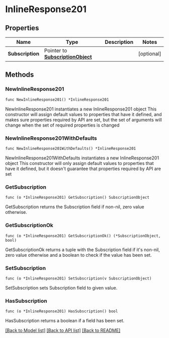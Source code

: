 # InlineResponse201

## Properties

Name | Type | Description | Notes
------------ | ------------- | ------------- | -------------
**Subscription** | Pointer to [**SubscriptionObject**](SubscriptionObject.md) |  | [optional] 

## Methods

### NewInlineResponse201

`func NewInlineResponse201() *InlineResponse201`

NewInlineResponse201 instantiates a new InlineResponse201 object
This constructor will assign default values to properties that have it defined,
and makes sure properties required by API are set, but the set of arguments
will change when the set of required properties is changed

### NewInlineResponse201WithDefaults

`func NewInlineResponse201WithDefaults() *InlineResponse201`

NewInlineResponse201WithDefaults instantiates a new InlineResponse201 object
This constructor will only assign default values to properties that have it defined,
but it doesn't guarantee that properties required by API are set

### GetSubscription

`func (o *InlineResponse201) GetSubscription() SubscriptionObject`

GetSubscription returns the Subscription field if non-nil, zero value otherwise.

### GetSubscriptionOk

`func (o *InlineResponse201) GetSubscriptionOk() (*SubscriptionObject, bool)`

GetSubscriptionOk returns a tuple with the Subscription field if it's non-nil, zero value otherwise
and a boolean to check if the value has been set.

### SetSubscription

`func (o *InlineResponse201) SetSubscription(v SubscriptionObject)`

SetSubscription sets Subscription field to given value.

### HasSubscription

`func (o *InlineResponse201) HasSubscription() bool`

HasSubscription returns a boolean if a field has been set.


[[Back to Model list]](../README.md#documentation-for-models) [[Back to API list]](../README.md#documentation-for-api-endpoints) [[Back to README]](../README.md)



